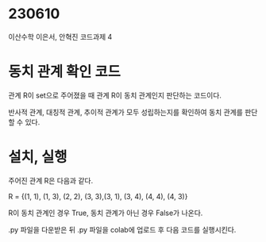# 230610
이산수학 이은서, 안혁진 코드과제 4

# 동치 관계 확인 코드
관계 R이 set으로 주어졌을 때 관계 R이 동치 관계인지 판단하는 코드이다.

반사적 관계, 대칭적 관계, 추이적 관계가 모두 성립하는지를 확인하여  동치 관계를 판단할 수 있다.

# 설치, 실행
주어진 관계 R은 다음과 같다. 

R = {(1, 1), (1, 3), (2, 2), (3, 3),(3, 1), (3, 4), (4, 4), (4, 3)}

R이 동치 관계인 경우 True, 동치 관계가 아닌 경우 False가 나온다.

.py 파일을 다운받은 뒤 .py 파일을 colab에 업로드 후 다음 코드를 실행시킨다.
